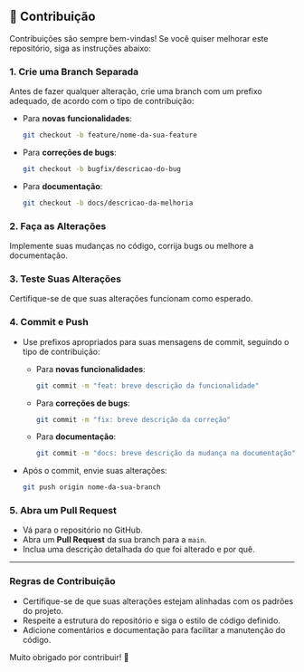 ## 🤝 Contribuição  

Contribuições são sempre bem-vindas! Se você quiser melhorar este repositório, siga as instruções abaixo:  

### 1. Crie uma Branch Separada  
Antes de fazer qualquer alteração, crie uma branch com um prefixo adequado, de acordo com o tipo de contribuição:  

- Para **novas funcionalidades**:  
  ```bash
  git checkout -b feature/nome-da-sua-feature
  ```  

- Para **correções de bugs**:  
  ```bash
  git checkout -b bugfix/descricao-do-bug
  ```  

- Para **documentação**:  
  ```bash
  git checkout -b docs/descricao-da-melhoria
  ```  

### 2. Faça as Alterações  
Implemente suas mudanças no código, corrija bugs ou melhore a documentação.  

### 3. Teste Suas Alterações  
Certifique-se de que suas alterações funcionam como esperado.  

### 4. Commit e Push  

- Use prefixos apropriados para suas mensagens de commit, seguindo o tipo de contribuição:  

  - Para **novas funcionalidades**:  
    ```bash
    git commit -m "feat: breve descrição da funcionalidade"
    ```  

  - Para **correções de bugs**:  
    ```bash
    git commit -m "fix: breve descrição da correção"
    ```  

  - Para **documentação**:  
    ```bash
    git commit -m "docs: breve descrição da mudança na documentação"
    ```  

- Após o commit, envie suas alterações:  
  ```bash
  git push origin nome-da-sua-branch
  ```  

### 5. Abra um Pull Request  

- Vá para o repositório no GitHub.  
- Abra um **Pull Request** da sua branch para a `main`.  
- Inclua uma descrição detalhada do que foi alterado e por quê.  

---

### Regras de Contribuição  

- Certifique-se de que suas alterações estejam alinhadas com os padrões do projeto.  
- Respeite a estrutura do repositório e siga o estilo de código definido.  
- Adicione comentários e documentação para facilitar a manutenção do código.  

Muito obrigado por contribuir! 🎉  